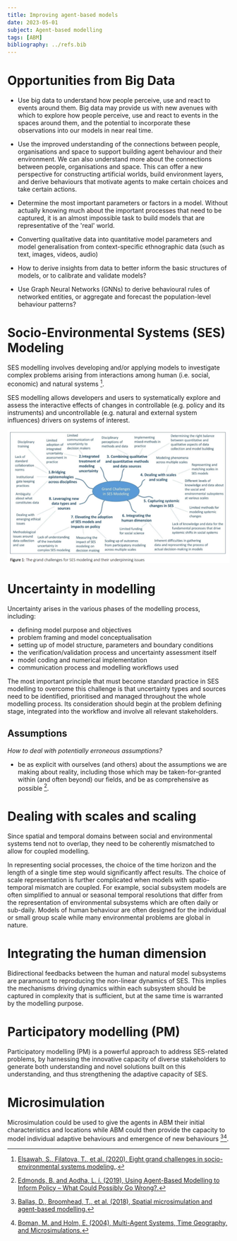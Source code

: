 ```yaml
---
title: Improving agent-based models
date: 2023-05-01
subject: Agent-based modelling
tags: [ABM]
bibliography: ../refs.bib
---
```


# Opportunities from Big Data
- Use big data to understand how people perceive, use and react to events around them. Big data may provide us with new avenues with which to explore how people perceive, use and react to events in the spaces around them, and the potential to incorporate these observations into our models in near real time.

- Use the improved understanding of the connections between people, organisations and space to support building agent behaviour and their environment. We can also understand more about the connections between people, organisations and space. This can offer a new perspective for constructing artificial worlds, build environment layers, and derive behaviours that motivate agents to make certain choices and take certain actions.

- Determine the most important parameters or factors in a model. Without actually knowing much about the important processes that need to be captured, it is an almost impossible task to build models that are representative of the 'real' world.

- Converting qualitative data into quantitative model parameters and model generalisation from context-specific ethnographic data (such as text, images, videos, audio)

- How to derive insights from data to better inform the basic structures of models, or to calibrate and validate models?

- Use Graph Neural Networks (GNNs) to derive behavioural rules of networked entities, or aggregate and forecast the population-level behaviour patterns?

# Socio-Environmental Systems (SES) Modeling
SES modelling involves developing and/or applying models to investigate complex problems arising from interactions among human (i.e. social, economic) and natural systems [^elsawah2020eight].

SES modelling allows developers and users to systematically explore and assess the interactive effects of changes in controllable (e.g. policy and its instruments) and uncontrollable (e.g. natural and external system influences) drivers on systems of interest.

![Eight grand challenges of SES modelling](../images/eight-grand-challenges-ses-modeling.png)

# Uncertainty in modelling
Uncertainty arises in the various phases of the modelling process, including:

  - defining model purpose and objectives
  - problem framing and model conceptualisation
  - setting up of model structure, parameters and boundary conditions
  - the verification/validation process and uncertainty assessment itself
  - model coding and numerical implementation
  - communication process and modelling workflows used

The most important principle that must become standard practice in SES modelling to overcome this challenge is that uncertainty types and sources need to be identified, prioritised and managed throughout the whole modelling process. Its consideration should begin at the problem defining stage, integrated into the workflow and involve all relevant stakeholders.

## Assumptions
*How to deal with potentially erroneous assumptions?*
- be as explicit with ourselves (and others) about the assumptions we are making about reality, including those which may be taken-for-granted within (and often beyond) our fields, and be as comprehensive as possible [^edmonds2019using].

# Dealing with scales and scaling
Since spatial and temporal domains between social and environmental systems tend not to overlap, they need to be coherently mismatched to allow for coupled modelling.

In representing social processes, the choice of the time horizon and the length of a single time step would significantly affect results. The choice of scale representation is further complicated when models with spatio-temporal mismatch are coupled. For example, social subsystem models are often simplified to annual or seasonal temporal resolutions that differ from the representation of environmental subsystems which are often daily or sub-daily. Models of human behaviour are often designed for the individual or small group scale while many environmental problems are global in nature.

# Integrating the human dimension
Bidirectional feedbacks between the human and natural model subsystems are paramount to reproducing the non-linear dynamics of SES. This implies the mechanisms driving dynamics within each subsystem should be captured in complexity that is sufficient, but at the same time is warranted by the modelling purpose.

# Participatory modelling (PM)
Participatory modelling (PM) is a powerful approach to address SES-related problems, by harnessing the innovative capacity of diverse stakeholders to generate both understanding and novel solutions built on this understanding, and thus strengthening the adaptive capacity of SES. 

# Microsimulation
Microsimulation could be used to give the agents in ABM their initial characteristics and locations while ABM could then provide the capacity to model individual adaptive behaviours and emergence of new behaviours [^ballas2018spatial][^boman2004multi].

[^ballas2018spatial]: [Ballas, D., Broomhead, T., et al. (2018), Spatial microsimulation and agent-based modelling.](https://doi.org/10.1007/978-3-319-89806-3_4/COVER)
[^boman2004multi]: [Boman, M. and Holm, E. (2004), Multi-Agent Systems, Time Geography, and Microsimulations.](https://doi.org/10.1007/1-4020-2370-7_4)
[^elsawah2020eight]: [Elsawah, S., Filatova, T., et al. (2020), Eight grand challenges in socio-environmental systems modeling.](https://doi.org/10.18174/SESMO.2020A16226).
[^edmonds2019using]: [Edmonds, B. and Aodha, L. í. (2019), Using Agent-Based Modelling to Inform Policy – What Could Possibly Go Wrong?.](https://doi.org/10.1007/978-3-030-22270-3_1/FIGURES/6)
